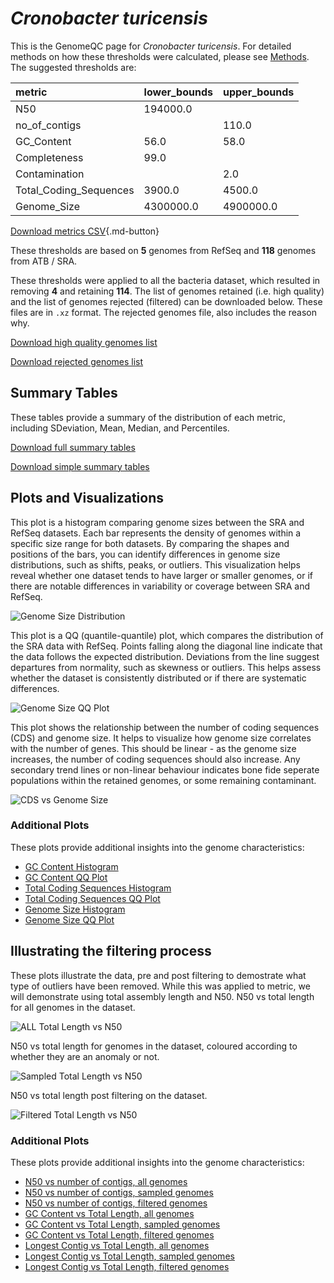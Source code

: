 # *Cronobacter turicensis*

This is the GenomeQC page for *Cronobacter turicensis*. For detailed methods on how these thresholds were calculated, please see [Methods](../../methods.md).
The suggested thresholds are: 

| metric                 | lower_bounds   | upper_bounds   |
|:-----------------------|:---------------|:---------------|
| N50                    | 194000.0       |                |
| no_of_contigs          |                | 110.0          |
| GC_Content             | 56.0           | 58.0           |
| Completeness           | 99.0           |                |
| Contamination          |                | 2.0            |
| Total_Coding_Sequences | 3900.0         | 4500.0         |
| Genome_Size            | 4300000.0      | 4900000.0      |

[Download metrics CSV](Cronobacter_turicensis_metrics.csv){.md-button}


These thresholds are based on **5** genomes from RefSeq and **118** genomes from ATB / SRA.

These thresholds were applied to all the bacteria dataset, which resulted in removing **4** and retaining **114**.
The list of genomes retained (i.e. high quality) and the list of genomes rejected (filtered) can be downloaded below. These files are in `.xz` format. The rejected genomes file, also includes the reason why.

[Download high quality genomes list](Cronobacter_turicensis_high_quality_genomes.csv.xz)


[Download rejected genomes list](Cronobacter_turicensis_filtered_out_genomes.csv.xz)



## Summary Tables
These tables provide a summary of the distribution of each metric, including SDeviation, Mean, Median, and Percentiles.

[Download full summary tables](summary.csv)

[Download simple summary tables](selected_summary.csv)

## Plots and Visualizations

This plot is a histogram comparing genome sizes between the SRA and RefSeq datasets. Each bar represents the density of genomes within a specific size range for both datasets. By comparing the shapes and positions of the bars, you can identify differences in genome size distributions, such as shifts, peaks, or outliers. This visualization helps reveal whether one dataset tends to have larger or smaller genomes, or if there are notable differences in variability or coverage between SRA and RefSeq.

![Genome Size Distribution](Genome_Size_refseq_histogram_kde.png)

This plot is a QQ (quantile-quantile) plot, which compares the distribution of the SRA data with RefSeq. Points falling along the diagonal line indicate that the data follows the expected distribution. Deviations from the line suggest departures from normality, such as skewness or outliers. This helps assess whether the dataset is consistently distributed or if there are systematic differences.

![Genome Size QQ Plot](Genome_Size_refseq_qqplot.png)

This plot shows the relationship between the number of coding sequences (CDS) and genome size. It helps to visualize how genome size correlates with the number of genes. This should be linear - as the genome size increases, the number of coding sequences should also increase. Any secondary trend lines or non-linear behaviour indicates bone fide seperate populations within the retained genomes, or some remaining contaminant. 

![CDS vs Genome Size](Cronobacter_turicensis_CDS_vs_Genome_Size.png)

### Additional Plots

These plots provide additional insights into the genome characteristics:

- [GC Content Histogram](GC_Content_refseq_histogram_kde.png)
- [GC Content QQ Plot](GC_Content_refseq_qqplot.png)
- [Total Coding Sequences Histogram](Total_Coding_Sequences_refseq_histogram_kde.png)
- [Total Coding Sequences QQ Plot](Total_Coding_Sequences_refseq_qqplot.png)
- [Genome Size Histogram](Genome_Size_refseq_histogram_kde.png)
- [Genome Size QQ Plot](Genome_Size_refseq_qqplot.png)
## Illustrating the filtering process
These plots illustrate the data, pre and post filtering to demostrate what type of outliers have been removed. While this was applied to metric, we will demonstrate using total assembly length and N50.
N50 vs total length for all genomes in the dataset.

![ALL Total Length vs N50](Cronobacter_turicensis_all_total_length_N50.png)

N50 vs total length for genomes in the dataset, coloured according to whether they are an anomaly or not.

![Sampled Total Length vs N50](Cronobacter_turicensis_sample_total_length_N50.png)

N50 vs total length post filtering on the dataset.

![Filtered Total Length vs N50](Cronobacter_turicensis_filt_total_length_N50.png)

### Additional Plots

These plots provide additional insights into the genome characteristics:

- [N50 vs number of contigs, all genomes](Cronobacter_turicensis_all_N50_number.png)
- [N50 vs number of contigs, sampled genomes](Cronobacter_turicensis_sample_N50_number.png)
- [N50 vs number of contigs, filtered genomes](Cronobacter_turicensis_filt_N50_number.png)
- [GC Content vs Total Length, all genomes](Cronobacter_turicensis_all_total_length_GC_Content.png)
- [GC Content vs Total Length, sampled genomes](Cronobacter_turicensis_sample_total_length_GC_Content.png)
- [GC Content vs Total Length, filtered genomes](Cronobacter_turicensis_filt_total_length_GC_Content.png)
- [Longest Contig vs Total Length, all genomes](Cronobacter_turicensis_all_total_length_longest.png)
- [Longest Contig vs Total Length, sampled genomes](Cronobacter_turicensis_sample_total_length_longest.png)
- [Longest Contig vs Total Length, filtered genomes](Cronobacter_turicensis_filt_total_length_longest.png)
